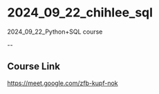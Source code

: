 # 2024_09_22_chihlee_sql
2024_09_22_Python+SQL course

--

## Course Link
https://meet.google.com/zfb-kupf-nok
